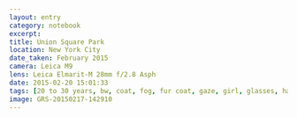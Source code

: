 ```yaml
--- 
layout: entry
category: notebook
excerpt:
title: Union Square Park
location: New York City
date_taken: February 2015
camera: Leica M9
lens: Leica Elmarit-M 28mm f/2.8 Asph
date: 2015-02-20 15:01:33
tags: [20 to 30 years, bw, coat, fog, fur coat, gaze, girl, glasses, hair, leopard, leopardskin, lips, love, road, sky, smoke, steam, street, tree, woman]
image: GRS-20150217-142910
---
```

